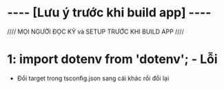 # ---- [Lưu ý trước khi build app] ----

//// MỌI NGƯỜI ĐỌC KỸ và SETUP TRƯỚC KHI BUILD APP ////

# 1: import dotenv from 'dotenv'; - Lỗi

- Đổi target trong tsconfig.json sang cái khác rồi đổi lại
